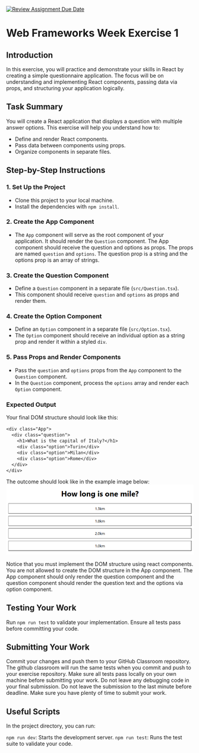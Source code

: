 [![Review Assignment Due Date](https://classroom.github.com/assets/deadline-readme-button-22041afd0340ce965d47ae6ef1cefeee28c7c493a6346c4f15d667ab976d596c.svg)](https://classroom.github.com/a/vBz7ld8K)
# Web Frameworks Week Exercise 1

## Introduction

In this exercise, you will practice and demonstrate your skills in React by creating a simple questionnaire application. The focus will be on understanding and implementing React components, passing data via props, and structuring your application logically.

## Task Summary

You will create a React application that displays a question with multiple answer options. This exercise will help you understand how to:

- Define and render React components.
- Pass data between components using props.
- Organize components in separate files.

## Step-by-Step Instructions

### 1. Set Up the Project

- Clone this project to your local machine.
- Install the dependencies with `npm install`.

### 2. Create the App Component

- The `App` component will serve as the root component of your application. It should render the `Question` component. The App component should receive the question and options as props. The props are named `question` and `options`. The question prop is a string and the options prop is an array of strings.

### 3. Create the Question Component

- Define a `Question` component in a separate file (`src/Question.tsx`).
- This component should receive `question` and `options` as props and render them.

### 4. Create the Option Component

- Define an `Option` component in a separate file (`src/Option.tsx`).
- The `Option` component should receive an individual option as a string prop and render it within a styled `div`.

### 5. Pass Props and Render Components

- Pass the `question` and `options` props from the `App` component to the `Question` component.
- In the `Question` component, process the `options` array and render each `Option` component.

### Expected Output

Your final DOM structure should look like this:

```
<div class="App">
  <div class="question">
    <h1>What is the capital of Italy?</h1>
    <div class="option">Turin</div>
    <div class="option">Milan</div>
    <div class="option">Rome</div>
  </div>
</div>
```

The outcome should look like in the example image below:
![Image of the application when completed](Example.png)

Notice that you must implement the DOM structure using react components. You are not allowed to
create the DOM structure in the App component. The App component should only render the question component
and the question component should render the question text and the options via option component.

## Testing Your Work

Run `npm run test` to validate your implementation.
Ensure all tests pass before committing your code.

## Submitting Your Work

Commit your changes and push them to your GitHub Classroom repository. The github classroom will run the same tests when you commit and push to your exercise repository. Make sure all tests pass locally on your own machine before submitting your work. Do not leave any debugging code in your final submission. Do not leave the submission to the last minute before deadline. Make sure you have plenty of time to submit your work.

## Useful Scripts

In the project directory, you can run:

`npm run dev`: Starts the development server.
`npm run test`: Runs the test suite to validate your code.

